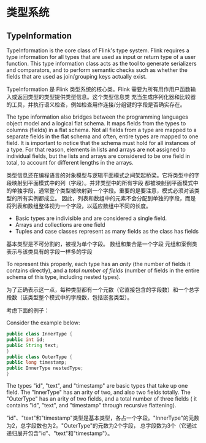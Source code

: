 # 类型系统

## TypeInformation

TypeInformation is the core class of Flink's type system. Flink requires a type information for
all types that are used as input or return type of a user function. This type information class
acts as the tool to generate serializers and comparators, and to perform semantic checks such as
whether the fields that are used as join/grouping keys actually exist.

TypeInformation 是 Flink 类型系统的核心类。Flink 需要为所有用作用户函数输入或返回类型的类型提供类型信息。这个类型信息类 充当生成序列化器和比较器的工具，并执行语义检查，例如检查用作连接/分组键的字段是否确实存在。

The type information also bridges between the programming languages object model and a logical
flat schema. It maps fields from the types to columns (fields) in a flat schema. Not all fields
from a type are mapped to a separate fields in the flat schema and often, entire types are mapped
to one field. It is important to notice that the schema must hold for all instances of a type.
For that reason, elements in lists and arrays are not assigned to individual fields, but the
lists and arrays are considered to be one field in total, to account for different lengths in the
arrays.

类型信息还在编程语言的对象模型与逻辑平面模式之间架起桥梁。它将类型中的字段映射到平面模式中的列（字段）。并非类型中的所有字段 都被映射到平面模式中的单独字段，通常整个类型被映射到一个字段。重要的是要注意，模式必须对该类型的所有实例都成立。 因此，列表和数组中的元素不会分配到单独的字段，而是将列表和数组整体视为一个字段，以适应数组中不同的长度。

- Basic types are indivisible and are considered a single field.
- Arrays and collections are one field
- Tuples and case classes represent as many fields as the class has fields

基本类型是不可分割的，被视为单个字段。
数组和集合是一个字段
元组和案例类表示与该类具有的字段一样多的字段

To represent this properly, each type has an <i>arity</i> (the number of fields it contains
 directly), and a <i>total number of fields</i> (number of fields in the entire schema of this
 type, including nested types).

 为了正确表示这一点，每种类型都有一个元数（它直接包含的字段数）和一个总字段数（该类型整个模式中的字段数，包括嵌套类型）。

考虑下面的例子：

Consider the example below:

```java
public class InnerType {
public int id;
public String text;
}
public class OuterType {
public long timestamp;
public InnerType nestedType;
}
```

The types "id", "text", and "timestamp" are basic types that take up one field. The
"InnerType" has an arity of two, and also two fields totally. The "OuterType" has an arity of two
fields, and a total number of three fields ( it contains "id", "text", and "timestamp" through
recursive flattening).

"id"、"text"和"timestamp"类型是基本类型，各占一个字段。"InnerType"的元数为2，总字段数也为2。"OuterType"的元数为2个字段， 总字段数为3个（它通过递归展开包含"id"、"text"和"timestamp"）。
